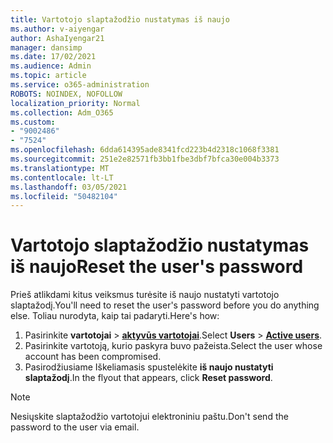 ```yaml
---
title: Vartotojo slaptažodžio nustatymas iš naujo
ms.author: v-aiyengar
author: AshaIyengar21
manager: dansimp
ms.date: 17/02/2021
ms.audience: Admin
ms.topic: article
ms.service: o365-administration
ROBOTS: NOINDEX, NOFOLLOW
localization_priority: Normal
ms.collection: Adm_O365
ms.custom:
- "9002486"
- "7524"
ms.openlocfilehash: 6dda614395ade8341fcd223b4d2318c1068f3381
ms.sourcegitcommit: 251e2e82571fb3bb1fbe3dbf7bfca30e004b3373
ms.translationtype: MT
ms.contentlocale: lt-LT
ms.lasthandoff: 03/05/2021
ms.locfileid: "50482104"
---
```

# <a name="reset-the-users-password"></a><span data-ttu-id="783d6-102">Vartotojo slaptažodžio nustatymas iš naujo</span><span class="sxs-lookup"><span data-stu-id="783d6-102">Reset the user's password</span></span>

<span data-ttu-id="783d6-103">Prieš atlikdami kitus veiksmus turėsite iš naujo nustatyti vartotojo slaptažodį.</span><span class="sxs-lookup"><span data-stu-id="783d6-103">You'll need to reset the user's password before you do anything else.</span></span> <span data-ttu-id="783d6-104">Toliau nurodyta, kaip tai padaryti.</span><span class="sxs-lookup"><span data-stu-id="783d6-104">Here's how:</span></span>

1. <span data-ttu-id="783d6-105">Pasirinkite **vartotojai**  >  **[aktyvūs vartotojai](https://go.microsoft.com/fwlink/p/?linkid=834822)**.</span><span class="sxs-lookup"><span data-stu-id="783d6-105">Select **Users** > **[Active users](https://go.microsoft.com/fwlink/p/?linkid=834822)**.</span></span>
1. <span data-ttu-id="783d6-106">Pasirinkite vartotoją, kurio paskyra buvo pažeista.</span><span class="sxs-lookup"><span data-stu-id="783d6-106">Select the user whose account has been compromised.</span></span>
1. <span data-ttu-id="783d6-107">Pasirodžiusiame Iškeliamasis spustelėkite **iš naujo nustatyti slaptažodį**.</span><span class="sxs-lookup"><span data-stu-id="783d6-107">In the flyout that appears, click **Reset password**.</span></span>

> [!NOTE]
> <span data-ttu-id="783d6-108">Nesiųskite slaptažodžio vartotojui elektroniniu paštu.</span><span class="sxs-lookup"><span data-stu-id="783d6-108">Don't send the password to the user via email.</span></span>
